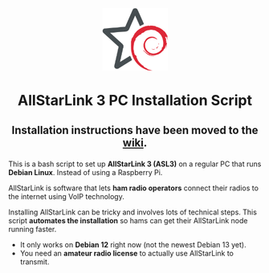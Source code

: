 <p align="center">
  <img
    src="logo200.png"
    alt="Unofficial ASL3/Debian Logo"
    title="ASL3 / Debian"
    width="131"
    height="125"
  />
</p>

<h1 align="center">AllStarLink 3 PC Installation Script</h1>

<H2>
<p align="center">
  Installation instructions have been moved to the
  <a href="https://github.com/dbqrs/asl3/wiki/00-%E2%80%90-Table-Of-Contents">wiki</a>.
</p></H2>

This is a bash script to set up **AllStarLink 3 (ASL3)** on a regular PC that runs **Debian Linux**. Instead of using a Raspberry Pi.

AllStarLink is software that lets **ham radio operators** connect their radios to the internet using VoIP technology. 


Installing AllStarLink can be tricky and involves lots of technical steps. This script **automates the installation** so hams can get their AllStarLink node running faster.

* It only works on **Debian 12** right now (not the newest Debian 13 yet).
* You need an **amateur radio license** to actually use AllStarLink to transmit. 
